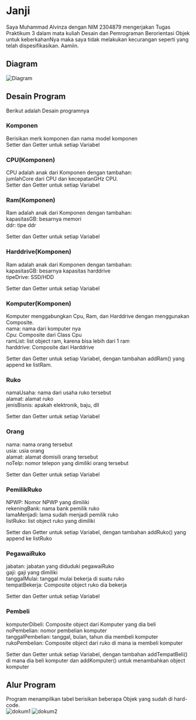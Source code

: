 
# Janji
Saya Muhammad Alvinza dengan NIM 2304879 mengerjakan Tugas Praktikum 3 dalam mata kuliah Desain dan Pemrograman Berorientasi Objek untuk keberkahanNya maka saya tidak melakukan kecurangan seperti yang telah dispesifikasikan. Aamiin.

## Diagram
![Diagram](https://github.com/user-attachments/assets/49a1e776-abf8-4fd1-80a5-c9371d33b93f)

## Desain Program
Berikut adalah Desain programnya
### Komponen
Berisikan merk komponen dan nama model komponen  
Setter dan Getter untuk setiap Variabel  
### CPU(Komponen)
CPU adalah anak dari Komponen dengan tambahan:  
jumlahCore dari CPU dan kecepatanGHz CPU.  
Setter dan Getter untuk setiap Variabel    
### Ram(Komponen)
Ram adalah anak dari Komponen dengan tambahan:  
kapasitasGB: besarnya memori   
ddr: tipe ddr  

Setter dan Getter untuk setiap Variabel  
### Harddrive(Komponen)  
Ram adalah anak dari Komponen dengan tambahan:  
kapasitasGB: besarnya kapasitas harddrive   
tipeDrive: SSD/HDD  

Setter dan Getter untuk setiap Variabel  
### Komputer(Komponen)
Komputer menggabungkan Cpu, Ram, dan Harddrive dengan menggunakan Composite.  
nama: nama dari komputer nya  
Cpu: Composite dari Class Cpu  
ramList: list object ram, karena bisa lebih dari 1 ram  
harddrive: Composite dari Harddrive  

Setter dan Getter untuk setiap Variabel, dengan tambahan addRam() yang append ke listRam.  
### Ruko  
namaUsaha: nama dari usaha ruko tersebut  
alamat: alamat ruko  
jenisBisnis: apakah elektronik, baju, dll  

Setter dan Getter untuk setiap Variabel  
### Orang
nama: nama orang tersebut  
usia: usia orang  
alamat: alamat domisili orang tersebut  
noTelp: nomor telepon yang dimiliki orang tersebut  

Setter dan Getter untuk setiap Variabel  
### PemilikRuko   
NPWP: Nomor NPWP yang dimiliki  
rekeningBank: nama bank pemilik ruko  
lamaMenjadi: lama sudah menjadi pemilik ruko  
listRuko: list object ruko yang dimiliki  

Setter dan Getter untuk setiap Variabel, dengan tambahan addRuko() yang append ke listRuko  
### PegawaiRuko
jabatan: jabatan yang diduduki pegawaiRuko  
gaji: gaji yang dimiliki  
tanggalMulai: tanggal mulai bekerja di suatu ruko  
tempatBekerja: Composite object ruko dia bekerja  

Setter dan Getter untuk setiap Variabel  
### Pembeli  
komputerDibeli: Composite object dari Komputer yang dia beli  
noPembelian: nomor pembelian komputer  
tanggalPembelian: tanggal, bulan, tahun dia membeli komputer  
rukoPembelian: Composite object dari ruko di mana ia membeli komputer  

Setter dan Getter untuk setiap Variabel, dengan tambahan addTempatBeli() di mana dia beli komputer dan addKomputer() untuk menambahkan object komputer  


## Alur Program
Program menampilkan tabel berisikan beberapa Objek yang sudah di hard-code.  
![dokum1](https://github.com/user-attachments/assets/bec7fb6b-0f00-48f7-ae79-74b4fd6240fa)
![dokum2](https://github.com/user-attachments/assets/9bc37564-1da0-46f0-a488-1c7023ed87e7)
